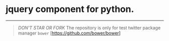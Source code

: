 # jquery component for python.
---
> *DON'T STAR OR FORK* The repository is only for test twitter package manager `bower` [https://github.com/bower/bower]
